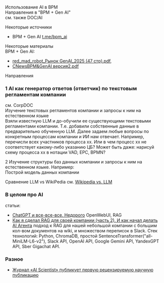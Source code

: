 Использование AI в BPM  
Направления в "BPM + Gen AI"  
см. также DOC/AI

Некоторые источники  
- BPM + Gen AI  [t.me/bpm_ai](https://t.me/bpm_ai)

Некоторые материалы   
BPM + Gen AI: 
- [red_mad_robot_Рынок GenAI_2025 (47 стр).pdf](https://t.me/bpm_ai/615), 
- [CNewsBPM&GenAI версия2.pdf](https://t.me/bpm_ai/438)

Направления

### 1 AI как генератор ответов (ответчик) по текстовым регламентам компании
см. CorpDOC  
Изучение текстовых регламентов компании и запросы к ним на естественном языке  
Взяли известную LLM и до-обучили ее существующими текстовыми регламентами компании. Т.е. добавили собственные данные в предварительно обученную LLM.
Далее задаем любые вопросы по конкретным процессам компании и ИИ нам отвечает. 
Например, перечисли всех участников процесса хх. Или в чем процесс хх не соответствует какому-либо указанию ЦБ? 
Может быть даже: нарисуй схему процесса хх в нотации VAD, EPC, BPMN?

2 Изучение структуры баз данных компании и запросы к ним на естественном языке. 
Например:   
Построй модель данных компании


Сравнение LLM vs WikiPedia см. [Wikipedia vs. LLM](LLM_wikipedia.md)

### В целом про AI  
статьи:
- [ChatGPT и все-все-все. Недорого](https://habr.com/ru/articles/889660/) OpenWebUI, RAG
- [Как я сделал RAG для своей компании (часть 2). И как начал делать AI Агента](https://habr.com/ru/articles/889376/)  подход к RAG для нашей небольшой компании с большим кол-вом документов на wiki, и множеством переписок в Slack. Стек технологий: Python, ChromaDB, простой SentenceTransformer("all-MiniLM-L6-v2"), Slack API, OpenAI API, Google Gemini API, YandexGPT API, Sber Gigachat API.

### Разное
- [Журнал «AI Scientist» публикует первую рецензируемую научную публикацию](https://sakana.ai/ai-scientist-first-publication/)
